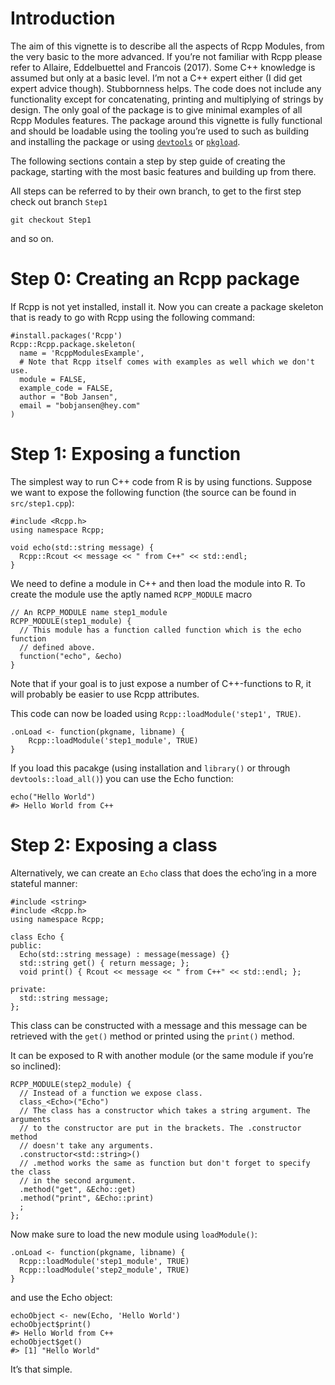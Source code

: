 Introduction
============

The aim of this vignette is to describe all the aspects of Rcpp Modules,
from the very basic to the more advanced. If you’re not familiar with
Rcpp please refer to Allaire, Eddelbuettel and Francois (2017). Some C++
knowledge is assumed but only at a basic level. I’m not a C++ expert
either (I did get expert advice though). Stubbornness helps. The code
does not include any functionality except for concatenating, printing
and multiplying of strings by design. The only goal of the package is to
give minimal examples of all Rcpp Modules features. The package around
this vignette is fully functional and should be loadable using the
tooling you’re used to such as building and installing the package or
using [`devtools`](https://cran.r-project.org/web/packages/devtools/) or
[`pkgload`](https://cran.r-project.org/web/packages/pkgload/).

The following sections contain a step by step guide of creating the
package, starting with the most basic features and building up from
there.

All steps can be referred to by their own branch, to get to the first
step check out branch `Step1`

    git checkout Step1

and so on.

Step 0: Creating an Rcpp package
================================

If Rcpp is not yet installed, install it. Now you can create a package
skeleton that is ready to go with Rcpp using the following command:

    #install.packages('Rcpp')
    Rcpp::Rcpp.package.skeleton(
      name = 'RcppModulesExample',
      # Note that Rcpp itself comes with examples as well which we don't use.
      module = FALSE,
      example_code = FALSE,
      author = "Bob Jansen",
      email = "bobjansen@hey.com"
    )

Step 1: Exposing a function
===========================

The simplest way to run C++ code from R is by using functions. Suppose
we want to expose the following function (the source can be found in
`src/step1.cpp`):

    #include <Rcpp.h>
    using namespace Rcpp;

    void echo(std::string message) {
      Rcpp::Rcout << message << " from C++" << std::endl;
    }

We need to define a module in C++ and then load the module into R. To
create the module use the aptly named `RCPP_MODULE` macro

    // An RCPP_MODULE name step1_module
    RCPP_MODULE(step1_module) {
      // This module has a function called function which is the echo function
      // defined above.
      function("echo", &echo)
    }

Note that if your goal is to just expose a number of C++-functions to R,
it will probably be easier to use Rcpp attributes.

This code can now be loaded using `Rcpp::loadModule('step1', TRUE)`.

    .onLoad <- function(pkgname, libname) {
        Rcpp::loadModule('step1_module', TRUE)
    }

If you load this pacakge (using installation and `library()` or through
`devtools::load_all()`) you can use the Echo function:

    echo("Hello World")
    #> Hello World from C++

Step 2: Exposing a class
========================

Alternatively, we can create an `Echo` class that does the echo’ing in a
more stateful manner:

    #include <string>
    #include <Rcpp.h>
    using namespace Rcpp;

    class Echo {
    public:
      Echo(std::string message) : message(message) {}
      std::string get() { return message; };
      void print() { Rcout << message << " from C++" << std::endl; };

    private:
      std::string message;
    };

This class can be constructed with a message and this message can be
retrieved with the `get()` method or printed using the `print()` method.

It can be exposed to R with another module (or the same module if you’re
so inclined):

    RCPP_MODULE(step2_module) {
      // Instead of a function we expose class.
      class_<Echo>("Echo")
      // The class has a constructor which takes a string argument. The arguments
      // to the constructor are put in the brackets. The .constructor method
      // doesn't take any arguments.
      .constructor<std::string>()
      // .method works the same as function but don't forget to specify the class
      // in the second argument.
      .method("get", &Echo::get)
      .method("print", &Echo::print)
      ;
    };

Now make sure to load the new module using `loadModule()`:

    .onLoad <- function(pkgname, libname) {
      Rcpp::loadModule('step1_module', TRUE)
      Rcpp::loadModule('step2_module', TRUE)
    }

and use the Echo object:

    echoObject <- new(Echo, 'Hello World')
    echoObject$print()
    #> Hello World from C++
    echoObject$get()
    #> [1] "Hello World"

It’s that simple.

